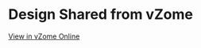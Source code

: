 # Design Shared from vZome

[View in vZome Online](https://vzome.com/app/embed.py?url=https://vorth.github.io/vzome-sharing/2021/06/05/19-42-26/Nan-hypercube-projections-SV.vZome)
